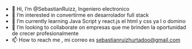 - 👋 Hi, I’m @SebastianRuizz, Ingeniero electronico
- 👀 I’m interested in  convertirme en desarrolador full stack
- 🌱 I’m currently learning  Java Script y react.js el html y css ya l o domino  
- 💞️ I’m looking to collaborate on  empresas que me brinden la oportunidad de crecer profesionalmente
- 📫 How to reach me , mi correo es sebastianruizhurtadoo@gmail.com

<!---
SebastianRuizz/SebastianRuizz is a ✨ special ✨ repository because its `README.md` (this file) appears on your GitHub profile.
You can click the Preview link to take a look at your changes.
--->
